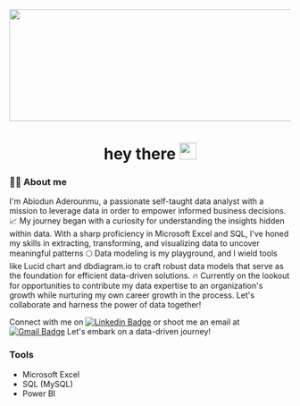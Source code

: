 <div id="header" align="center">
  <img src="https://miro.medium.com/v2/resize:fit:1100/format:webp/1*vQP6LipOaFj7VudT1Cq0mw.jpeg" width="800" height="200"/>
<h1>
  hey there
  <img src="https://media.giphy.com/media/hvRJCLFzcasrR4ia7z/giphy.gif" width="30px"/>
</h1> 
  
</div>

### 👨‍💻 About me 
I'm Abiodun Aderounmu, a passionate self-taught data analyst with a mission to leverage data in order to empower informed business decisions. 📈
My journey began with a curiosity for understanding the insights hidden within data. With a sharp proficiency in Microsoft Excel and SQL, I've honed my skills in extracting, transforming, and visualizing data to uncover meaningful patterns 🌕
Data modeling is my playground, and I wield tools like Lucid chart and dbdiagram.io to craft robust data models that serve as the foundation for efficient data-driven solutions.
🔥 Currently on the lookout for opportunities to contribute my data expertise to an organization's growth while nurturing my own career growth in the process. Let's collaborate and harness the power of data together!

Connect with me on [![Linkedin Badge](https://img.shields.io/badge/-Linkedln-blue?style=flat&logo=Linkedin&logoColor=white)](https://www.linkedin.com/in/abiodun-aderounmu-749627194) or shoot me an email at  [![Gmail Badge](https://img.shields.io/badge/-Gmail-red?style=flat&logo=Gmail&logoColor=white)](aderounmuabrax@gmail.com)  Let's embark on a data-driven journey!


### Tools 
- Microsoft Excel 
- SQL (MySQL) 
- Power BI 


<!--
**AbraxAnalyst/AbraxAnalyst** is a ✨ _special_ ✨ repository because its `README.md` (this file) appears on your GitHub profile.

Here are some ideas to get you started:

- 🔭 I’m currently working on ...
- 🌱 I’m currently learning ...
- 👯 I’m looking to collaborate on ...
- 🤔 I’m looking for help with ...
- 💬 Ask me about ...
- 📫 How to reach me: ...
- 😄 Pronouns: ...
- ⚡ Fun fact: ...
-->
